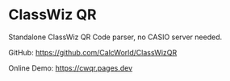 # ClassWiz QR

Standalone ClassWiz QR Code parser, no CASIO server needed.

GitHub: <https://github.com/CalcWorld/ClassWizQR>

Online Demo: <https://cwqr.pages.dev>
